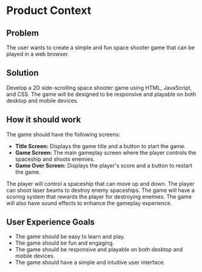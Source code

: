# Product Context

## Problem
The user wants to create a simple and fun space shooter game that can be played in a web browser.

## Solution
Develop a 2D side-scrolling space shooter game using HTML, JavaScript, and CSS. The game will be designed to be responsive and playable on both desktop and mobile devices.

## How it should work
The game should have the following screens:

*   **Title Screen:** Displays the game title and a button to start the game.
*   **Game Screen:** The main gameplay screen where the player controls the spaceship and shoots enemies.
*   **Game Over Screen:** Displays the player's score and a button to restart the game.

The player will control a spaceship that can move up and down. The player can shoot laser beams to destroy enemy spaceships. The game will have a scoring system that rewards the player for destroying enemies. The game will also have sound effects to enhance the gameplay experience.

## User Experience Goals
*   The game should be easy to learn and play.
*   The game should be fun and engaging.
*   The game should be responsive and playable on both desktop and mobile devices.
*   The game should have a simple and intuitive user interface.
